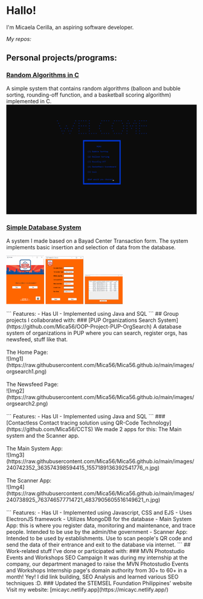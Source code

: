 # Hallo!
I'm Micaela Cerilla, an aspiring software developer. 

*My repos:*
## Personal projects/programs:
### [Random Algorithms in C](https://github.com/Mica56/Random-Algorithms-in-C)
 A simple system that contains random algorithms (balloon and bubble sorting, rounding-off function, and a basketball scoring algorithm) implemented in C.<br/>
 ![Img](https://raw.githubusercontent.com/Mica56/Mica56.github.io/main/images/algorithmsinc.png)

### [Simple Database System](https://github.com/Mica56/Simple-DB-System)
 A system I made based on a Bayad Center Transaction form. The system implements basic insertion and selection of data from the database.<br/>
 <p float="left">
  <img src="https://raw.githubusercontent.com/Mica56/Mica56.github.io/main/images/sdbs1.png" width="100" />
  <img src="https://raw.githubusercontent.com/Mica56/Mica56.github.io/main/images/sdbs2.png" width="100" /> 
  <img src="https://raw.githubusercontent.com/Mica56/Mica56.github.io/main/images/sdbs.png" width="100" />
</p>
```
Features:
- Has UI
- Implemented using Java and SQL
```
## Group projects I collaborated with:
### [PUP Organizations Search System](https://github.com/Mica56/OOP-Project-PUP-OrgSearch)
 A database system of organizations in PUP where you can search, register orgs, has newsfeed, stuff like that.<br/><br/>
 The Home Page:<br/>
 ![Img1](https://raw.githubusercontent.com/Mica56/Mica56.github.io/main/images/orgsearch1.png)<br/><br/>
 The Newsfeed Page:<br/>
 ![Img2](https://raw.githubusercontent.com/Mica56/Mica56.github.io/main/images/orgsearch2.png)<br/><br/>
```
Features:
- Has UI
- Implemented using Java and SQL
```
### [Contactless Contact tracing solution using QR-Code Technology](https://github.com/Mica56/CCTS)
 We made 2 apps for this: The Main system and the Scanner app.<br/><br/>
 The Main System App:<br/>
 ![Img3](https://raw.githubusercontent.com/Mica56/Mica56.github.io/main/images/240742352_363574398594415_1557189136392541776_n.jpg)<br/><br/>
 The Scanner App:<br/>
 ![Img4](https://raw.githubusercontent.com/Mica56/Mica56.github.io/main/images/240738925_763746577714721_4837905605516149621_n.jpg)<br/><br/>
 ```
Features:
- Has UI
- Implemented using Javascript, CSS and EJS
- Uses ElectronJS framework
- Utilizes MongoDB for the database
- Main System App: this is where you register data, monitoring and maintenance, and trace people. Intended to be use by the admin/the government
- Scanner App: Intended to be used by establishments. Use to scan people's QR code and send the data of their entrance and exit to the database via internet.
```
## Work-related stuff I've done or participated with:
### MVN Photostudio Events and Workshops SEO Campaign
It was during my internship at the company, our department managed to raise the MVN Photostudio Events and Workshops Internship page's domain authority from 30+ to 60+ in a month! Yey! I did link building, SEO Analysis and learned various SEO techniques :D.
### Updated the STEMSEL Foundation Philippines' website
Visit my website: [micayc.netlify.app](https://micayc.netlify.app/)
